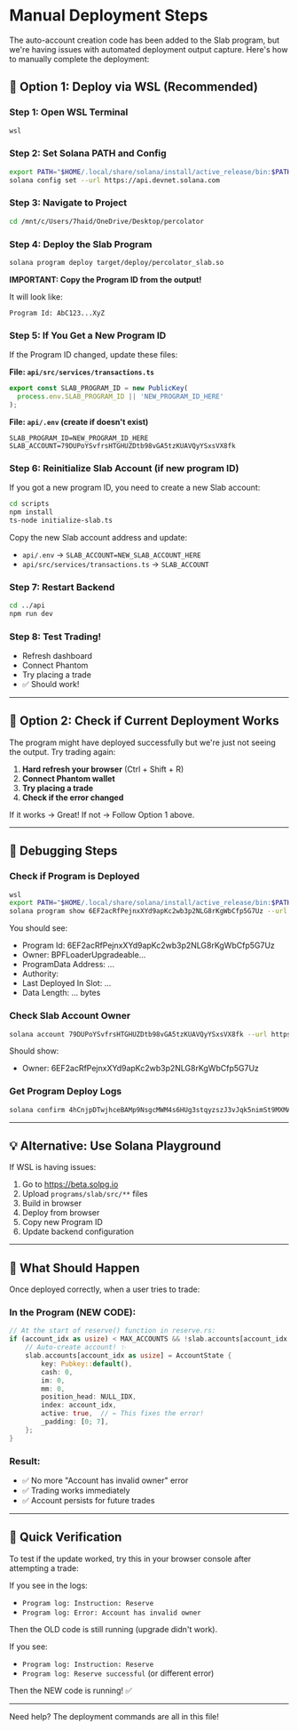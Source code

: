 # Manual Deployment Steps

The auto-account creation code has been added to the Slab program, but we're having issues with automated deployment output capture. Here's how to manually complete the deployment:

## 🔧 Option 1: Deploy via WSL (Recommended)

### Step 1: Open WSL Terminal
```bash
wsl
```

### Step 2: Set Solana PATH and Config
```bash
export PATH="$HOME/.local/share/solana/install/active_release/bin:$PATH"
solana config set --url https://api.devnet.solana.com
```

### Step 3: Navigate to Project
```bash
cd /mnt/c/Users/7haid/OneDrive/Desktop/percolator
```

### Step 4: Deploy the Slab Program
```bash
solana program deploy target/deploy/percolator_slab.so
```

**IMPORTANT: Copy the Program ID from the output!**

It will look like:
```
Program Id: AbC123...XyZ
```

### Step 5: If You Get a New Program ID

If the Program ID changed, update these files:

**File: `api/src/services/transactions.ts`**
```typescript
export const SLAB_PROGRAM_ID = new PublicKey(
  process.env.SLAB_PROGRAM_ID || 'NEW_PROGRAM_ID_HERE'
);
```

**File: `api/.env` (create if doesn't exist)**
```env
SLAB_PROGRAM_ID=NEW_PROGRAM_ID_HERE
SLAB_ACCOUNT=79DUPoYSvfrsHTGHUZDtb98vGA5tzKUAVQyYSxsVX8fk
```

### Step 6: Reinitialize Slab Account (if new program ID)

If you got a new program ID, you need to create a new Slab account:

```bash
cd scripts
npm install
ts-node initialize-slab.ts
```

Copy the new Slab account address and update:
- `api/.env` → `SLAB_ACCOUNT=NEW_SLAB_ACCOUNT_HERE`
- `api/src/services/transactions.ts` → `SLAB_ACCOUNT`

### Step 7: Restart Backend
```bash
cd ../api
npm run dev
```

### Step 8: Test Trading!
- Refresh dashboard
- Connect Phantom
- Try placing a trade
- ✅ Should work!

---

## 🔧 Option 2: Check if Current Deployment Works

The program might have deployed successfully but we're just not seeing the output. Try trading again:

1. **Hard refresh your browser** (Ctrl + Shift + R)
2. **Connect Phantom wallet**
3. **Try placing a trade**
4. **Check if the error changed**

If it works → Great! If not → Follow Option 1 above.

---

## 🐛 Debugging Steps

### Check if Program is Deployed
```bash
wsl
export PATH="$HOME/.local/share/solana/install/active_release/bin:$PATH"
solana program show 6EF2acRfPejnxXYd9apKc2wb3p2NLG8rKgWbCfp5G7Uz --url https://api.devnet.solana.com
```

You should see:
- Program Id: 6EF2acRfPejnxXYd9apKc2wb3p2NLG8rKgWbCfp5G7Uz
- Owner: BPFLoaderUpgradeable...
- ProgramData Address: ...
- Authority: <your keypair>
- Last Deployed In Slot: ...
- Data Length: ... bytes

### Check Slab Account Owner
```bash
solana account 79DUPoYSvfrsHTGHUZDtb98vGA5tzKUAVQyYSxsVX8fk --url https://api.devnet.solana.com
```

Should show:
- Owner: 6EF2acRfPejnxXYd9apKc2wb3p2NLG8rKgWbCfp5G7Uz

### Get Program Deploy Logs
```bash
solana confirm 4hCnjpDTwjhceBAMp9NsgcMWM4s6HUg3stqyzszJ3vJqk5nimSt9MXMA6z1kPQ1jgBX9Ntt9QPC34DcsUHUVeRSH --url https://api.devnet.solana.com
```

---

## 💡 Alternative: Use Solana Playground

If WSL is having issues:

1. Go to https://beta.solpg.io
2. Upload `programs/slab/src/**` files
3. Build in browser
4. Deploy from browser
5. Copy new Program ID
6. Update backend configuration

---

## 📝 What Should Happen

Once deployed correctly, when a user tries to trade:

### In the Program (NEW CODE):
```rust
// At the start of reserve() function in reserve.rs:
if (account_idx as usize) < MAX_ACCOUNTS && !slab.accounts[account_idx as usize].active {
    // Auto-create account! ✨
    slab.accounts[account_idx as usize] = AccountState {
        key: Pubkey::default(),
        cash: 0,
        im: 0,
        mm: 0,
        position_head: NULL_IDX,
        index: account_idx,
        active: true,  // ← This fixes the error!
        _padding: [0; 7],
    };
}
```

### Result:
- ✅ No more "Account has invalid owner" error
- ✅ Trading works immediately
- ✅ Account persists for future trades

---

## 🎯 Quick Verification

To test if the update worked, try this in your browser console after attempting a trade:

If you see in the logs:
- `Program log: Instruction: Reserve`
- `Program log: Error: Account has invalid owner`

Then the OLD code is still running (upgrade didn't work).

If you see:
- `Program log: Instruction: Reserve`
- `Program log: Reserve successful` (or different error)

Then the NEW code is running! ✅

---

Need help? The deployment commands are all in this file!

